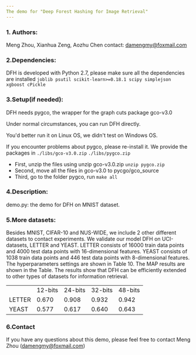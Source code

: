 ```yaml
---
The demo for "Deep Forest Hashing for Image Retrieval"
---
```


### 1. Authors:
  Meng Zhou, Xianhua Zeng, Aozhu Chen
  contact: damengmy@foxmail.com

### 2.Dependencies:
DFH is developed with Python 2.7, please make sure all the dependencies are installed
	```
	joblib
	psutil
	scikit-learn>=0.18.1
	scipy
	simplejson
	xgboost
	cPickle
	```
### 3.Setup(if needed):
	
DFH needs pygco, the wrapper for the graph cuts package gco-v3.0
	
Under normal circumstances, you can run DFH directly. 
	
You'd better run it on Linux OS, we didn't test on Windows OS.
	
If you encounter problems about pygco, please re-install it.
We provide the packages in ```./libs/gco-v3.0.zip``` 
                           ```./libs/pygco.zip```

- First,   unzip the files using unzip gco-v3.0.zip 
				     ```unzip pygco.zip```
- Second,  move all the files in gco-v3.0 to pycgo/gco_source
- Third,   go to the folder pygco, run ```make all```
	 

### 4.Description:
demo.py:  the demo for DFH on MNIST dataset.

### 5.More datasets:
	
Besides MNIST, CIFAR-10 and NUS-WIDE, we include 2 other different datasets to contact experiments. We validate our model DFH on UCI-datasets, LETTER and YEAST. LETTER consists of 16000 train data points and 4000 test data points with 16-dimensional features. YEAST consists of 1038 train data points and 446 test data points with 8-dimensional features. The hyperparameters settings are shown in Table 10. The MAP results are shown in the Table. The results show that DFH can be efficiently extended to other types of datasets for information retrieval. 
	
	
<table>
    <tr>
        <td td><td >12-bits</td><td >24-bits</td> <td >32-bits</td><td >48-bits</td>  
    </tr>
    <tr>
        <td >LETTER</td><td > 0.670 </td> <td > 0.908 </td><td >0.932 </td><td > 0.942</td>  
    </tr>
    <tr>
        <td >YEAST</td><td > 0.577 </td> <td > 0.617 </td><td > 0.640 </td> <td > 0.643 </td>
    </tr>
</table>

### 6.Contact
If you have any questions about this demo, please feel free to contact Meng Zhou (damengmy@foxmail.com)
    
